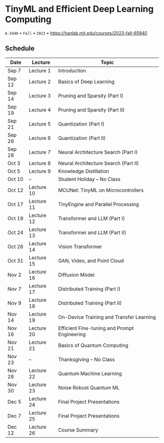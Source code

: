 # TinyML and Efficient Deep Learning Computing

`6.5940` • `Fall` • `2023` • https://hanlab.mit.edu/courses/2023-fall-65940

## Schedule

  <table>
    <thead>
      <tr>
        <th>Date</th>
        <th>Lecture</th>
        <th>Topic</th>
      </tr>
    </thead>
    <tbody>
      <tr><td>Sep 7</td><td>Lecture 1</td><td>Introduction</td></tr>
      <tr><td>Sep 12</td><td>Lecture 2</td><td>Basics of Deep Learning</td></tr>
      <tr><td>Sep 14</td><td>Lecture 3</td><td>Pruning and Sparsity (Part I)</td></tr>
      <tr><td>Sep 19</td><td>Lecture 4</td><td>Pruning and Sparsity (Part II)</td></tr>
      <tr><td>Sep 21</td><td>Lecture 5</td><td>Quantization (Part I)</td></tr>
      <tr><td>Sep 26</td><td>Lecture 6</td><td>Quantization (Part II)</td></tr>
      <tr><td>Sep 28</td><td>Lecture 7</td><td>Neural Architecture Search (Part I)</td></tr>
      <tr><td>Oct 3</td><td>Lecture 8</td><td>Neural Architecture Search (Part II)</td></tr>
      <tr><td>Oct 5</td><td>Lecture 9</td><td>Knowledge Distillation</td></tr>
      <tr><td>Oct 10</td><td>–</td><td>Student Holiday – No Class</td></tr>
      <tr><td>Oct 12</td><td>Lecture 10</td><td>MCUNet: TinyML on Microcontrollers</td></tr>
      <tr><td>Oct 17</td><td>Lecture 11</td><td>TinyEngine and Parallel Processing</td></tr>
      <tr><td>Oct 19</td><td>Lecture 12</td><td>Transformer and LLM (Part I)</td></tr>
      <tr><td>Oct 24</td><td>Lecture 13</td><td>Transformer and LLM (Part II)</td></tr>
      <tr><td>Oct 26</td><td>Lecture 14</td><td>Vision Transformer</td></tr>
      <tr><td>Oct 31</td><td>Lecture 15</td><td>GAN, Video, and Point Cloud</td></tr>
      <tr><td>Nov 2</td><td>Lecture 16</td><td>Diffusion Model</td></tr>
      <tr><td>Nov 7</td><td>Lecture 17</td><td>Distributed Training (Part I)</td></tr>
      <tr><td>Nov 9</td><td>Lecture 18</td><td>Distributed Training (Part II)</td></tr>
      <tr><td>Nov 14</td><td>Lecture 19</td><td>On-Device Training and Transfer Learning</td></tr>
      <tr><td>Nov 16</td><td>Lecture 20</td><td>Efficient Fine-tuning and Prompt Engineering</td></tr>
      <tr><td>Nov 21</td><td>Lecture 21</td><td>Basics of Quantum Computing</td></tr>
      <tr><td>Nov 23</td><td>–</td><td>Thanksgiving – No Class</td></tr>
      <tr><td>Nov 28</td><td>Lecture 22</td><td>Quantum Machine Learning</td></tr>
      <tr><td>Nov 30</td><td>Lecture 23</td><td>Noise Robust Quantum ML</td></tr>
      <tr><td>Dec 5</td><td>Lecture 24</td><td>Final Project Presentations</td></tr>
      <tr><td>Dec 7</td><td>Lecture 25</td><td>Final Project Presentations</td></tr>
      <tr><td>Dec 12</td><td>Lecture 26</td><td>Course Summary</td></tr>
    </tbody>
  </table>